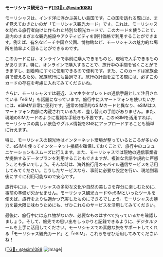 **モーリシャス観光カード[[TG💪+ @esim1088](https://t.me/s/esim1088)]**

モーリシャスは、インド洋に浮かぶ美しい島国です。この国を訪れる際には、まず覚えておきたいのが「モーリシャス観光カード」です。これは、モーリシャスを訪れる旅行者向けに作られた特別な観光カードで、このカードを使うことで、島内のさまざまな観光施設やアクティビティを割引価格で利用することができます。例えば、有名なビーチや国立公園、博物館など、モーリシャスの魅力的な場所を効率よく回ることができるのです。

このカードには、オンラインで事前に購入できるものと、現地で入手できるものがあります。特に、オンラインで購入することで、旅行中の手間を省くことができますし、到着時にすぐに使用できるので便利です。また、このカードは家族全員で使えるため、家族旅行にも最適です。旅行の計画を立てる際には、必ずこのカードの存在を考慮に入れてみてくださいね。

さらに、モーリシャスでは最近、スマホやタブレットの通信手段として注目されている「eSIM」も話題になっています。旅行中にスマートフォンを使いたい方には、eSIMが非常に便利です。通常の物理的なSIMカードと異なり、eSIMはスマートフォン内部に内蔵されているため、差し替えの手間がありません。また、現地のSIMカードのように複雑な手続きも不要です。このeSIMを活用すれば、モーリシャスの美しい景色やグルメ情報をSNSにアップロードすることも簡単に行えます。

特に、モーリシャスの観光地はインターネット環境が整っているところが多いので、eSIMを使ってインターネット接続を確保しておくことで、旅行中のコミュニケーションもスムーズに行えます。また、モーリシャスでは現地の通信事業者が提供するデータプランを利用することもできますが、複雑な言語や規約に戸惑うことも多いでしょう。そんな時は、海外旅行用のモバイル通信サービスを活用してみてください。こうしたサービスなら、事前に必要な設定を行い、現地到着後にすぐに利用可能なので安心です。

旅行中には、モーリシャスの多彩な文化や自然の美しさを存分に楽しむために、事前の準備が欠かせません。モーリシャス観光カードやeSIMといったツールを使えば、旅行をより快適かつ充実したものにできるでしょう。モーリシャスの魅力を最大限に味わうためにも、ぜひこれらのサービスを活用してみてください。

最後に、旅行中には忘れ物がないか、必要なものはすべて持っているかを確認しましょう。そして、旅先での思い出をしっかりと記録できるように、デジタルツールを上手に活用してください。モーリシャスでの素敵な旅をサポートしてくれる「モーリシャス観光カード」と「eSIM」、これらをぜひ活用してみてくださいね！

[[TG💪+ @esim1088](https://t.me/s/esim1088) ![Image](https://i.postimg.cc/Y0z9fWf4/image.png)]